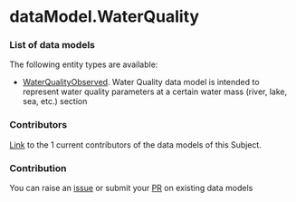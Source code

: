 # dataModel.WaterQuality

### List of data models

The following entity types are available:
- [WaterQualityObserved](https://github.com/smart-data-models/dataModel.WaterQuality/blob/master/WaterQualityObserved/README.md). Water Quality data model is intended to represent water quality parameters at a certain water mass (river,  lake, sea, etc.) section



### Contributors
[Link](https://github.com/smart-data-models/dataModel.WaterQuality/blob/master/CONTRIBUTORS.yaml) to the 1 current contributors of the data models of this Subject.


### Contribution
You can raise an [issue](https://github.com/smart-data-models/dataModel.WaterQuality/issues) or submit your [PR](https://github.com/smart-data-models/dataModel.WaterQuality/pulls) on existing data models
